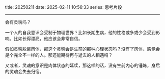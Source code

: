 title: 20250211
date: 2025-02-11 10:56:33
series: 思考片段

---

会有灵魂吗？

一个人的自我意识会受制于物理世界？比如长期生病，他的性格或多或少会受到影响。比如长得漂亮，他应该会非常自信。

假如灵魂脱离肉体，那这个灵魂会是生前的那种心理状态吗？没有了肉体，感觉会是个完全不一样的人。那还能期待再与逝去的人相遇吗？

又或者，灵魂的意识是肉体状态的延续，那这样的话，没有生前内心的锤炼，身后的灵魂会失去归宿。